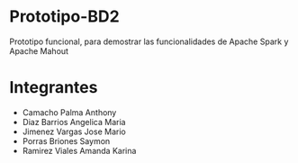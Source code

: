 # Prototipo-BD2
Prototipo funcional, para demostrar las funcionalidades de Apache Spark y Apache Mahout

# Integrantes

- Camacho Palma Anthony
- Diaz Barrios Angelica Maria
- Jimenez Vargas Jose Mario
- Porras Briones Saymon
- Ramirez Viales Amanda Karina
